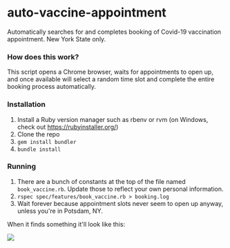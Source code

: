 # auto-vaccine-appointment
Automatically searches for and completes booking of Covid-19 vaccination appointment. New York State only.

### How does this work? ###

This script opens a Chrome browser, waits for appointments to open up, and once available will select a random time slot and complete the entire booking process automatically.

### Installation ###

1. Install a Ruby version manager such as rbenv or rvm (on Windows, check out https://rubyinstaller.org/)
2. Clone the repo
3. `gem install bundler`
4. `bundle install`

### Running ###

1. There are a bunch of constants at the top of the file named `book_vaccine.rb`. Update those to reflect your own personal information.
2. `rspec spec/features/book_vaccine.rb > booking.log`
3. Wait forever because appointment slots never seem to open up anyway, unless you're in Potsdam, NY.

When it finds something it'll look like this:

![](https://media.giphy.com/media/Ub6MuiaPwBJeOPlq2J/giphy.gif)
